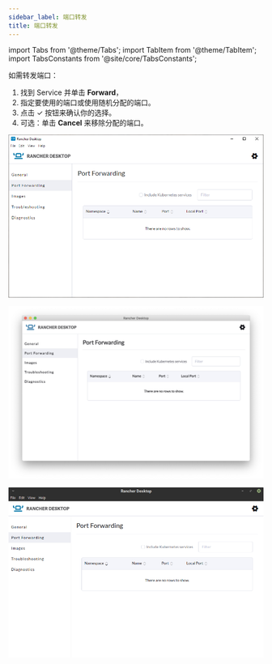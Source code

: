 ```yaml
---
sidebar_label: 端口转发
title: 端口转发
---
```


import Tabs from '@theme/Tabs';
import TabItem from '@theme/TabItem';
import TabsConstants from '@site/core/TabsConstants';

如需转发端口：

1. 找到 Service 并单击 **Forward**，
1. 指定要使用的端口或使用随机分配的端口。
1. 点击 &check; 按钮来确认你的选择。
1. 可选：单击 **Cancel** 来移除分配的端口。

<Tabs groupId="os" defaultValue={TabsConstants.defaultOs}>
<TabItem value="Windows">

![](../img/ui-main/Windows_PortForwarding.png)

</TabItem>
<TabItem value="macOS">

![](../img/ui-main/macOS_PortForwarding.png)

</TabItem>
<TabItem value="Linux">

![](../img/ui-main/Linux_PortForwarding.png)

</TabItem>
</Tabs>
